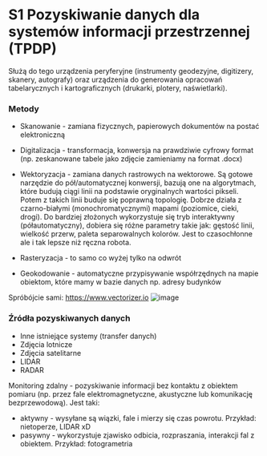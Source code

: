 # S1 Pozyskiwanie danych dla systemów informacji przestrzennej (TPDP)

Służą do tego urządzenia peryferyjne (instrumenty geodezyjne, digitizery, skanery, autografy) oraz urządzenia do generowania opracowań tabelarycznych i kartograficznych (drukarki, plotery, naświetlarki).

### Metody
- Skanowanie - zamiana fizycznych, papierowych dokumentów na postać elektroniczną

- Digitalizacja - transformacja, konwersja na prawdziwie cyfrowy format (np. zeskanowane tabele jako zdjęcie zamieniamy na format .docx)

- Wektoryzacja - zamiana danych rastrowych na wektorowe. Są gotowe narzędzie do pół/automatycznej konwersji, bazują one na algorytmach, które budują ciągi linii na podstawie oryginalnych wartości pikseli. Potem z takich linii buduje się poprawną topologię. Dobrze działa z czarno-białymi (monochromatycznymi) mapami (poziomice, cieki, drogi). Do bardziej złożonych wykorzystuje się tryb interaktywny (półautomatyczny), dobiera się różne parametry takie jak: gęstość linii, wielkość przerw, paleta separowalnych kolorów. Jest to czasochłonne ale i tak lepsze niż ręczna robota.

- Rasteryzacja - to samo co wyżej tylko na odwrót

- Geokodowanie - automatyczne przypisywanie współrzędnych na mapie obiektom, które mamy w bazie danych np. adresy budynków

Spróbójcie sami: https://www.vectorizer.io
![image](https://user-images.githubusercontent.com/12485656/66704920-cd437f80-ed20-11e9-9c20-2f691dbaa5c0.png)


### Źródła pozyskiwanych danych
- Inne istniejące systemy (transfer danych)
- Zdjęcia lotnicze
- Zdjęcia satelitarne
- LIDAR
- RADAR

Monitoring zdalny - pozyskiwanie informacji bez kontaktu z obiektem pomiaru (np. przez fale elektromagnetyczne, akustyczne lub komunikację bezprzewodową). Jest taki:
- aktywny - wysyłane są wiązki, fale i mierzy się czas powrotu. Przykład: nietoperze, LIDAR xD
- pasywny - wykorzystuje zjawisko odbicia, rozpraszania, interakcji fal z obiektem. Przykład: fotogrametria


